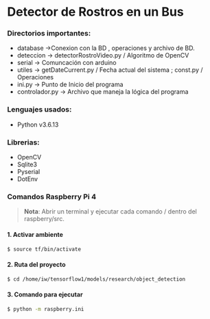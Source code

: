 # Detector de Rostros en un Bus

### Directorios importantes:
* database ->Conexion con la BD , operaciones y archivo de BD.
* deteccion -> detectorRostroVideo.py / Algoritmo de OpenCV
* serial -> Comuncación con arduino
* utiles -> getDateCurrent.py / Fecha actual del sistema ; const.py / Operaciones
* ini.py -> Punto de Inicio del programa
* controlador.py -> Archivo que maneja la lógica del programa
### Lenguajes usados:

* Python v3.6.13

### Librerias:
* OpenCV
* Sqlite3
* Pyserial
* DotEnv

### Comandos Raspberry Pi 4
> **Nota**: Abrir un terminal y ejecutar cada comando / dentro del raspberry/src.
#### 1. Activar ambiente
```bash
$ source tf/bin/activate
```
#### 2. Ruta del proyecto
```bash
$ cd /home/iw/tensorflow1/models/research/object_detection
```
#### 3. Comando para ejecutar
```bash
$ python -m raspberry.ini      
```
